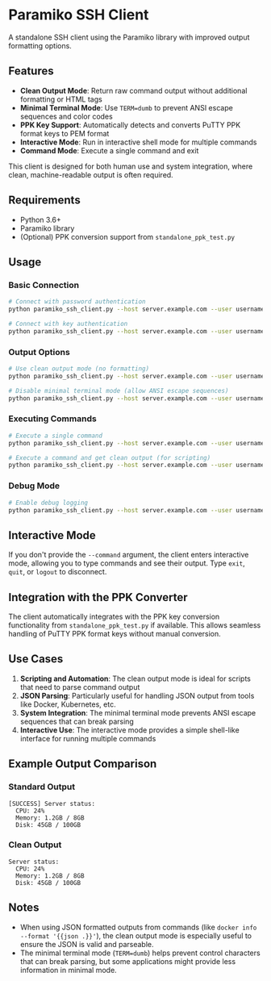 # Paramiko SSH Client

A standalone SSH client using the Paramiko library with improved output formatting options.

## Features

- **Clean Output Mode**: Return raw command output without additional formatting or HTML tags
- **Minimal Terminal Mode**: Use `TERM=dumb` to prevent ANSI escape sequences and color codes
- **PPK Key Support**: Automatically detects and converts PuTTY PPK format keys to PEM format
- **Interactive Mode**: Run in interactive shell mode for multiple commands
- **Command Mode**: Execute a single command and exit

This client is designed for both human use and system integration, where clean, machine-readable output is often required.

## Requirements

- Python 3.6+
- Paramiko library
- (Optional) PPK conversion support from `standalone_ppk_test.py`

## Usage

### Basic Connection

```bash
# Connect with password authentication
python paramiko_ssh_client.py --host server.example.com --user username --password yourpassword

# Connect with key authentication
python paramiko_ssh_client.py --host server.example.com --user username --key-file ~/.ssh/id_rsa
```

### Output Options

```bash
# Use clean output mode (no formatting)
python paramiko_ssh_client.py --host server.example.com --user username --key-file ~/.ssh/id_rsa --clean

# Disable minimal terminal mode (allow ANSI escape sequences)
python paramiko_ssh_client.py --host server.example.com --user username --key-file ~/.ssh/id_rsa --no-minimal-terminal
```

### Executing Commands

```bash
# Execute a single command
python paramiko_ssh_client.py --host server.example.com --user username --key-file ~/.ssh/id_rsa --command "ls -la"

# Execute a command and get clean output (for scripting)
python paramiko_ssh_client.py --host server.example.com --user username --key-file ~/.ssh/id_rsa --command "docker info --format '{{json .}}'" --clean
```

### Debug Mode

```bash
# Enable debug logging
python paramiko_ssh_client.py --host server.example.com --user username --key-file ~/.ssh/id_rsa --debug
```

## Interactive Mode

If you don't provide the `--command` argument, the client enters interactive mode, allowing you to type commands and see their output. Type `exit`, `quit`, or `logout` to disconnect.

## Integration with the PPK Converter

The client automatically integrates with the PPK key conversion functionality from `standalone_ppk_test.py` if available. This allows seamless handling of PuTTY PPK format keys without manual conversion.

## Use Cases

1. **Scripting and Automation**: The clean output mode is ideal for scripts that need to parse command output
2. **JSON Parsing**: Particularly useful for handling JSON output from tools like Docker, Kubernetes, etc.
3. **System Integration**: The minimal terminal mode prevents ANSI escape sequences that can break parsing
4. **Interactive Use**: The interactive mode provides a simple shell-like interface for running multiple commands

## Example Output Comparison

### Standard Output
```
[SUCCESS] Server status:
  CPU: 24%
  Memory: 1.2GB / 8GB
  Disk: 45GB / 100GB
```

### Clean Output
```
Server status:
  CPU: 24%
  Memory: 1.2GB / 8GB
  Disk: 45GB / 100GB
```

## Notes

- When using JSON formatted outputs from commands (like `docker info --format '{{json .}}'`), the clean output mode is especially useful to ensure the JSON is valid and parseable.
- The minimal terminal mode (`TERM=dumb`) helps prevent control characters that can break parsing, but some applications might provide less information in minimal mode.